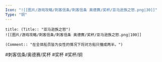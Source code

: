 ```yaml
---
Icon: "![[图片/游戏攻略/刺客信条/刺客信条 奥德赛/奖杯/亚马逊族之怒.png|30]]"
Type: "铜"
---
```

```ad-common-bronze-trophy
title: (Title:: "亚马逊族之怒")
![[图片/游戏攻略/刺客信条/刺客信条 奥德赛/奖杯/亚马逊族之怒.png|100]]

(Comment:: "在全体船员皆为女性的情况下将对方船只撞成两半。")
```

#刺客信条/奥德赛/奖杯 #奖杯 #奖杯/铜
